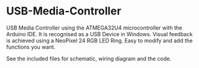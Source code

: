 # USB-Media-Controller
USB Media Controller using the ATMEGA32U4 microcontroller with the Arduino IDE. It is recognised as a USB Device in Windows. 
Visual feedback is achieved using a NeoPixel 24 RGB LED Ring. Easy to modify and add the functions you want. 

See the included files for schematic, wiring diagram and the code. 

